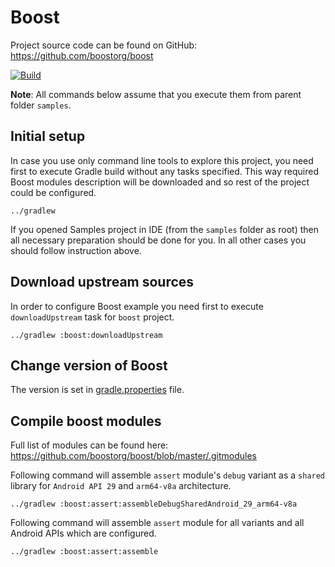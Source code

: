 # Boost

Project source code can be found on GitHub: https://github.com/boostorg/boost

[![Build](https://github.com/Anatolii/gradle-cpp-cross-platform/workflows/Boost/badge.svg)](https://github.com/Anatolii/gradle-cpp-cross-platform/actions)

**Note**: All commands below assume that you execute them from parent folder `samples`.

## Initial setup

In case you use only command line tools to explore this project, you need first to execute Gradle build without any tasks specified.
This way required Boost modules description will be downloaded and so rest of the project could be configured.

```shell script
../gradlew
```

If you opened Samples project in IDE (from the `samples` folder as root) then all necessary preparation should be done for you. In all other cases you should follow instruction above.

## Download upstream sources

In order to configure Boost example you need first to execute `downloadUpstream` task for `boost` project.

```shell script
../gradlew :boost:downloadUpstream
```

## Change version of Boost

The version is set in [gradle.properties](gradle.properties) file.

## Compile boost modules

Full list of modules can be found here: https://github.com/boostorg/boost/blob/master/.gitmodules

Following command will assemble `assert` module's `debug` variant as a `shared` library for `Android API 29` and `arm64-v8a` architecture.

```shell script
../gradlew :boost:assert:assembleDebugSharedAndroid_29_arm64-v8a
```

Following command will assemble `assert` module for all variants and all Android APIs which are configured.

```shell script
../gradlew :boost:assert:assemble
```